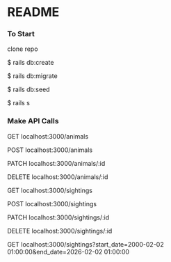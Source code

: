 # README

### To Start
clone repo

$ rails db:create

$ rails db:migrate

$ rails db:seed

$ rails s

### Make API Calls

GET localhost:3000/animals

POST localhost:3000/animals

PATCH localhost:3000/animals/:id

DELETE localhost:3000/animals/:id

GET localhost:3000/sightings

POST localhost:3000/sightings

PATCH localhost:3000/sightings/:id

DELETE localhost:3000/sightings/:id

GET localhost:3000/sightings?start_date=2000-02-02 01:00:00&end_date=2026-02-02 01:00:00

